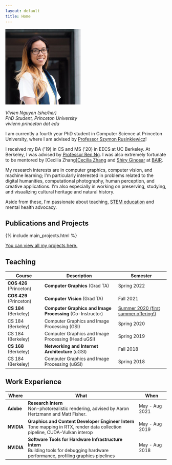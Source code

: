 ```yaml
---
layout: default
title: Home
---
```

<span class="image left"><img src="assets/me.jpg" alt="" /></span>

<div class="quickbio">
<em>Vivien Nguyen (she/her) <br/>
PhD Student, Princeton University <br/>
vivienn <i class="fas fa-at"></i> princeton dot edu<br/>
</em>

I am currently a fourth year PhD student in Computer Science at Princeton University, where I am advised by <a href="https://www.cs.princeton.edu/~smr/">Professor Szymon Rusinkiewicz</a>!

I received my BA ('19) in CS and MS ('20) in EECS at UC Berkeley. At Berkeley, I was advised by <a href="https://www2.eecs.berkeley.edu/Faculty/Homepages/yirenng.html">Professor Ren Ng</a>. I was also extremely fortunate to be mentored by [Cecilia Zhang]<a href="https://people.eecs.berkeley.edu/~cecilia77/">Cecilia Zhang</a> and <a href="https://people.eecs.berkeley.edu/~shiry/">Shiry Ginosar</a> at <a href="https://bair.berkeley.edu">BAIR</a>. 

My research interests are in computer graphics, computer vision, and machine learning; I'm particularly interested in problems related to the digital humanities, computational photography, human perception, and creative applications. I'm also especially in working on preserving, studying, and visualizing cultural heritage and natural history.

Aside from these, I'm passionate about teaching, <a href="https://pioneers.berkeley.edu">STEM education</a> and mental health advocacy.
</div>

<h2>Publications and Projects</h2>
{% include main_projects.html %}

<br/>


<a href="/projects.html" class="button">You can view all my projects here.</a>

<h2>Teaching</h2>

<table>
  <thead>
    <tr>
      <th>Course</th>
      <th>Description</th>
      <th>Semester</th>
    </tr>
  </thead>
  <tbody>
    <tr>
      <td><strong>COS 426</strong> (Princeton)</td>
      <td><strong>Computer Graphics</strong> (Grad TA)</td>
      <td>Spring 2022</td>
    </tr>
    <tr>
      <td><strong>COS 429</strong> (Princeton)</td>
      <td><strong>Computer Vision</strong> (Grad TA)</td>
      <td>Fall 2021</td>
    </tr>
    <tr>
      <td><strong>CS 184</strong> (Berkeley)</td>
      <td><strong>Computer Graphics and Image Processing</strong> (Co-Instructor)</td>
      <td><a href="https://cs184.eecs.berkeley.edu/su20">Summer 2020 (first summer offering!)</a></td>
    </tr>
    <tr>
      <td>CS 184 (Berkeley)</td>
      <td>Computer Graphics and Image Processing (GSI)</td>
      <td>Spring 2020</td>
    </tr>
    <tr>
      <td>CS 184 (Berkeley)</td>
      <td>Computer Graphics and Image Processing (Head uGSI)</td>
      <td>Spring 2019</td>
    </tr>
    <tr>
      <td><strong>CS 168</strong> (Berkeley)</td>
      <td><strong>Networking and Internet Architecture</strong> (uGSI)</td>
      <td>Fall 2018</td>
    </tr>
    <tr>
      <td>CS 184 (Berkeley)</td>
      <td>Computer Graphics and Image Processing (uGSI)</td>
      <td>Spring 2018</td>
    </tr>
  </tbody>
</table>

<h2>Work Experience</h2>

<table>
  <thead>
    <tr>
      <th>Where</th>
      <th>What</th>
      <th>When</th>
    </tr>
  </thead>
  <tbody>
    <tr>
      <td><strong>Adobe</strong></td>
      <td><strong>Research Intern</strong><br/>
      Non-photorealistic rendering, advised by Aaron Hertzmann and Matt Fisher.</td>
      <td>May - Aug 2021</td>
    </tr>
    <tr>
      <td><strong>NVIDIA</strong></td>
      <td><strong>Graphics and Content Developer Engineer Intern</strong><br/>
      Tone mapping in RTX, render data collection pipeline, CUDA-Vulkan interop</td>
      <td>May - Aug 2019</td>
    </tr>
    <tr>
      <td><strong>NVIDIA</strong></td>
      <td><strong>Software Tools for Hardware Infrastructure Intern</strong><br/>
      Building tools for debugging hardware performance, profiling graphics pipelines</td>
      <td>May - Aug 2018</td>
    </tr>
  </tbody>
</table>
